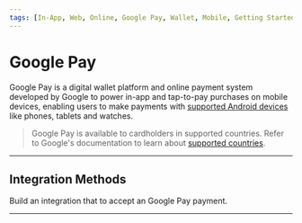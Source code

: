 ```yaml
---
tags: [In-App, Web, Online, Google Pay, Wallet, Mobile, Getting Started]
---
```


# Google Pay

Google Pay is a digital wallet platform and online payment system developed by Google to power in-app and tap-to-pay purchases on mobile devices, enabling users to make payments with [supported Android devices](https://support.google.com/android/answer/10248227) like phones, tablets and watches.

<!-- theme: info -->
> Google Pay is available to cardholders in supported countries. Refer to Google's documentation to learn about [supported countries](https://support.google.com/pay/answer/9023773).

---

## Integration Methods

Build an integration that to accept an Google Pay payment.

<!-- type: row -->

<!-- type: card
title: Web: RESTful API
description: Commerce Hub's RESTful API integration allows the merchant to create a custom UI integration with Google Pay. The merchants would need to setup their own server for secure communication with Google Pay.
link: ?path=docs/Online-Mobile-Digital/Wallets-AltPayments/Google-Pay/Google-Pay-Web-REST.md
-->

<!-- type: card
title: Web: Hosted Payment Page
description: Commerce Hub's Hosted Payment Page integration removes the PCI Complaince requirement on the merchant server by handling the payment processing form on Commerce Hub's secure server.
link:
-->

<!-- type: card
title: Integration in App
description: Commerce Hub's RESTful API integration allows the merchant to create a custom App integration with Google Pay.
link: ?path=docs/Online-Mobile-Digital/Wallets-AltPayments/Google-Pay/Google-Pay-App.md
-->

<!-- type: row-end -->

---
